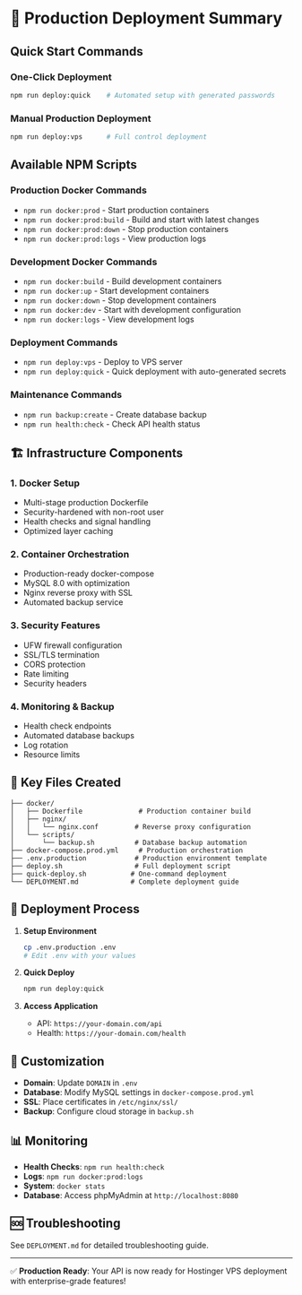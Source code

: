 # 🚀 Production Deployment Summary

## Quick Start Commands

### One-Click Deployment
```bash
npm run deploy:quick    # Automated setup with generated passwords
```

### Manual Production Deployment
```bash
npm run deploy:vps      # Full control deployment
```

## Available NPM Scripts

### Production Docker Commands
- `npm run docker:prod` - Start production containers
- `npm run docker:prod:build` - Build and start with latest changes
- `npm run docker:prod:down` - Stop production containers
- `npm run docker:prod:logs` - View production logs

### Development Docker Commands
- `npm run docker:build` - Build development containers
- `npm run docker:up` - Start development containers
- `npm run docker:down` - Stop development containers
- `npm run docker:dev` - Start with development configuration
- `npm run docker:logs` - View development logs

### Deployment Commands
- `npm run deploy:vps` - Deploy to VPS server
- `npm run deploy:quick` - Quick deployment with auto-generated secrets

### Maintenance Commands
- `npm run backup:create` - Create database backup
- `npm run health:check` - Check API health status

## 🏗️ Infrastructure Components

### 1. **Docker Setup**
- Multi-stage production Dockerfile
- Security-hardened with non-root user
- Health checks and signal handling
- Optimized layer caching

### 2. **Container Orchestration**
- Production-ready docker-compose
- MySQL 8.0 with optimization
- Nginx reverse proxy with SSL
- Automated backup service

### 3. **Security Features**
- UFW firewall configuration
- SSL/TLS termination
- CORS protection
- Rate limiting
- Security headers

### 4. **Monitoring & Backup**
- Health check endpoints
- Automated database backups
- Log rotation
- Resource limits

## 📁 Key Files Created

```
├── docker/
│   ├── Dockerfile              # Production container build
│   ├── nginx/
│   │   └── nginx.conf         # Reverse proxy configuration
│   └── scripts/
│       └── backup.sh          # Database backup automation
├── docker-compose.prod.yml     # Production orchestration
├── .env.production            # Production environment template
├── deploy.sh                  # Full deployment script
├── quick-deploy.sh           # One-command deployment
└── DEPLOYMENT.md             # Complete deployment guide
```

## 🎯 Deployment Process

1. **Setup Environment**
   ```bash
   cp .env.production .env
   # Edit .env with your values
   ```

2. **Quick Deploy**
   ```bash
   npm run deploy:quick
   ```

3. **Access Application**
   - API: `https://your-domain.com/api`
   - Health: `https://your-domain.com/health`

## 🔧 Customization

- **Domain**: Update `DOMAIN` in `.env`
- **Database**: Modify MySQL settings in `docker-compose.prod.yml`
- **SSL**: Place certificates in `/etc/nginx/ssl/`
- **Backup**: Configure cloud storage in `backup.sh`

## 📊 Monitoring

- **Health Checks**: `npm run health:check`
- **Logs**: `npm run docker:prod:logs`
- **System**: `docker stats`
- **Database**: Access phpMyAdmin at `http://localhost:8080`

## 🆘 Troubleshooting

See `DEPLOYMENT.md` for detailed troubleshooting guide.

---

✅ **Production Ready**: Your API is now ready for Hostinger VPS deployment with enterprise-grade features!
